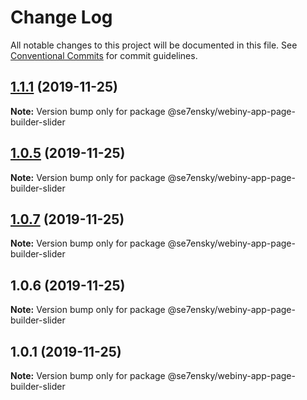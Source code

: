 # Change Log

All notable changes to this project will be documented in this file.
See [Conventional Commits](https://conventionalcommits.org) for commit guidelines.

## [1.1.1](https://github.com/SE7ENSKY/se7ensky-webiny-plugins/compare/@se7ensky/webiny-app-page-builder-slider@1.0.5...@se7ensky/webiny-app-page-builder-slider@1.1.1) (2019-11-25)

**Note:** Version bump only for package @se7ensky/webiny-app-page-builder-slider





## [1.0.5](https://github.com/SE7ENSKY/se7ensky-webiny-plugins/compare/@se7ensky/webiny-app-page-builder-slider@1.0.7...@se7ensky/webiny-app-page-builder-slider@1.0.5) (2019-11-25)

**Note:** Version bump only for package @se7ensky/webiny-app-page-builder-slider





## [1.0.7](https://github.com/SE7ENSKY/se7ensky-webiny-plugins/compare/@se7ensky/webiny-app-page-builder-slider@1.0.6...@se7ensky/webiny-app-page-builder-slider@1.0.7) (2019-11-25)

**Note:** Version bump only for package @se7ensky/webiny-app-page-builder-slider





## 1.0.6 (2019-11-25)

**Note:** Version bump only for package @se7ensky/webiny-app-page-builder-slider





## 1.0.1 (2019-11-25)

**Note:** Version bump only for package @se7ensky/webiny-app-page-builder-slider
